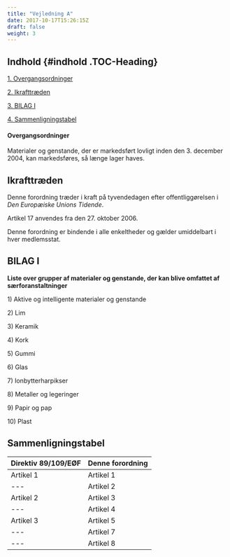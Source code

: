 ```yaml
---
title: "Vejledning A"
date: 2017-10-17T15:26:15Z
draft: false
weight: 3
---
```


## Indhold {#indhold .TOC-Heading}

[1. Overgangsordninger](#overgangsordninger)

[2. Ikrafttræden](#ikrafttræden)

[3. BILAG I](#bilag-i)

[4. Sammenligningstabel](#sammenligningstabel)

#### Overgangsordninger

Materialer og genstande, der er markedsført lovligt inden den 3.
december 2004, kan markedsføres, så længe lager haves.

## Ikrafttræden

Denne forordning træder i kraft på tyvendedagen efter offentliggørelsen
i *Den Europæiske Unions Tidende*.

Artikel 17 anvendes fra den 27. oktober 2006.

Denne forordning er bindende i alle enkeltheder og gælder umiddelbart i
hver medlemsstat.

## BILAG I

**Liste over grupper af materialer og genstande, der kan blive omfattet
af særforanstaltninger**

1\) Aktive og intelligente materialer og genstande

2\) Lim

3\) Keramik

4\) Kork

5\) Gummi

6\) Glas

7\) Ionbytterharpikser

8\) Metaller og legeringer

9\) Papir og pap

10\) Plast

## Sammenligningstabel

| **Direktiv 89/109/EØF** | **Denne forordning** |
|-------------------------|----------------------|
| Artikel 1               | Artikel 1            |
| ---                     | Artikel 2            |
| Artikel 2               | Artikel 3            |
| ---                     | Artikel 4            |
| Artikel 3               | Artikel 5            |
| ---                     | Artikel 7            |
| ---                     | Artikel 8            |

